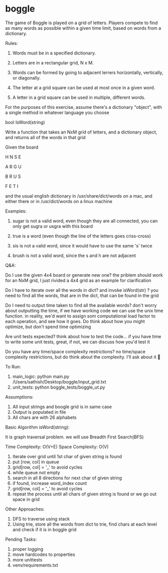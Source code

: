 # boggle

The game of Boggle is played on a grid of letters. Players compete to find as many words as possible within a given time limit, based on words from a dictionary. 

Rules:

1. Words must be in a specified dictionary.

2. Letters are in a rectangular grid, N x M.

3. Words can be formed by going to adjacent lerrers horizontally, vertically, or diagonally.

4. The letter at a grid square can be used at most once in a given word.

5. A letter in a grid square can be used in multiple, different words.

For the purposes of this exercise, assume there's a dictionary "object", with a single method in whatever language you choose

bool IsWord(string) 

Write a function that takes an NxM grid of letters, and a dictionary object, and returns all of the words in that grid

Given the board

H N S E 

A R G U

B R U S

F E T I

and the usual english dictionary in /usr/share/dict/words on a mac, and either there or in /usr/dict/words on a linux machine

Examples:

1. sugar is not a valid word, even though they are all connected, you can only get sugra or usgra with this board

2. true is a word (even though the line of the letters goes criss-cross)

3. sis is not a valid word, since it would have to use the same 's' twice

4. brush is not a valid word, since the s and h are not adjacent



Q&A:

Do I use the given 4x4 board or generate new one?
the priblem should work for an NxM grid, I just rivided a 4x4 grid as an example for clarification

Do I have to iterate over all the words in dict? and invoke isWord(str)  ?
you need to find all the words, that are in the dict, that can be found in the grid

Do I need to output time taken to find all the available words?
don't worry about outputting the time, if we have working code we can use the unix time function. in reality, we'd want to assign som computational load factor to each operation, and see how it goes. Do think about how you might optimize, but don't spend time optimizing

Are unit tests expected?
think about how to test the code... if you have time to write some unit tests, great, if not, we can discuss how you'd test it

Do you have any time/space complexity restrictions?
no time/space complexity restrictions, but do think about the complexity. I'll ask about it :slightly_smiling_face:

To Run:

1. main_logic: python main.py /Users/sathish/Desktop/boggle/input_grid.txt
2. unit_tests: python boggle_tests/boggle_ut.py

Assumptions:

1. All input strings and boogle grid is in same case
2. Output is populated in file
3. All chars are with 26 alphabets

Basic Algorithm isWord(string):

It is graph traversal problem. we will use Breadth First Search(BFS)

Time Complexity: O(V+E)
Space Complexity: O(V)


1. Iterate over grid until 1st char of given string is found
2. put [row, col] in queue
3. grid[row, col] = '_' to avoid cycles
4. while queue not empty
5. search in all 8 directions for next char of given string
6. if found, increase word_index count
7. grid[row, col] = '_' to avoid cycles
8. repeat the process until all chars of given string is found or we go out space in grid

Other Approaches:

1. DFS to traverse using stack
2. Using trie, store all the words from dict to trie, find chars at each level and check if it is in boggle grid


Pending Tasks:

1. proper logging
2. move hardcodes to properties
3. more unittests
4. venv/requirements.txt
